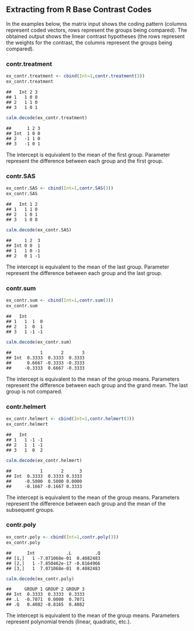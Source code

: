 
## Extracting from R Base Contrast Codes

In the examples below, the matrix input shows the coding pattern (columns represent coded vectors, rows represent the groups being compared). The obtained output shows the linear contrast hypotheses (the rows represent the weights for the contrast, the columns represent the groups being compared).

### contr.treatment


```r
ex_contr.treatment <- cbind(Int=1,contr.treatment(3))
ex_contr.treatment
```

```
##   Int 2 3
## 1   1 0 0
## 2   1 1 0
## 3   1 0 1
```

```r
calm.decode(ex_contr.treatment)
```

```
##      1 2 3
## Int  1 0 0
## 2   -1 1 0
## 3   -1 0 1
```

The intercept is equivalent to the mean of the first group. Parameter represent the difference between each group and the first group. 

### contr.SAS


```r
ex_contr.SAS <- cbind(Int=1,contr.SAS(3))
ex_contr.SAS
```

```
##   Int 1 2
## 1   1 1 0
## 2   1 0 1
## 3   1 0 0
```

```r
calm.decode(ex_contr.SAS)
```

```
##     1 2  3
## Int 0 0  1
## 1   1 0 -1
## 2   0 1 -1
```

The intercept is equivalent to the mean of the last group. Parameter represent the difference between each group and the last group.

### contr.sum


```r
ex_contr.sum <- cbind(Int=1,contr.sum(3))
ex_contr.sum
```

```
##   Int      
## 1   1  1  0
## 2   1  0  1
## 3   1 -1 -1
```

```r
calm.decode(ex_contr.sum)
```

```
##           1       2       3
## Int  0.3333  0.3333  0.3333
##      0.6667 -0.3333 -0.3333
##     -0.3333  0.6667 -0.3333
```

The intercept is equivalent to the mean of the group means. Parameters represent the difference between each group and the grand mean. The last group is not compared.

### contr.helmert


```r
ex_contr.helmert <- cbind(Int=1,contr.helmert(3))
ex_contr.helmert
```

```
##   Int      
## 1   1 -1 -1
## 2   1  1 -1
## 3   1  0  2
```

```r
calm.decode(ex_contr.helmert)
```

```
##           1       2      3
## Int  0.3333  0.3333 0.3333
##     -0.5000  0.5000 0.0000
##     -0.1667 -0.1667 0.3333
```

The intercept is equivalent to the mean of the group means. Parameters represent the difference between each group and the mean of the subsequent groups. 

### contr.poly


```r
ex_contr.poly <- cbind(Int=1,contr.poly(3))
ex_contr.poly
```

```
##      Int            .L         .Q
## [1,]   1 -7.071068e-01  0.4082483
## [2,]   1 -7.850462e-17 -0.8164966
## [3,]   1  7.071068e-01  0.4082483
```

```r
calm.decode(ex_contr.poly)
```

```
##     GROUP 1 GROUP 2 GROUP 3
## Int  0.3333  0.3333  0.3333
## .L  -0.7071  0.0000  0.7071
## .Q   0.4082 -0.8165  0.4082
```

The intercept is equivalent to the mean of the group means. Parameters represent polynomial trends (linear, quadratic, etc.).
